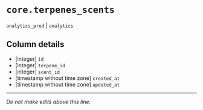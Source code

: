 # `core.terpenes_scents`
`analytics_prod` | `analytics`

## Column details
* [integer]   `id`
* [integer]   `terpene_id`
* [integer]   `scent_id`
* [timestamp without time zone] `created_at`
* [timestamp without time zone] `updated_at`

-------------------------------------------------------------------------------
*Do not make edits above this line.*
